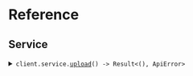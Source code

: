 # Reference
## Service
<details><summary><code>client.service.<a href="/src/api/resources/service/client.rs">upload</a>() -> Result<(), ApiError></code></summary>
<dl>
<dd>

#### 🔌 Usage

<dl>
<dd>

<dl>
<dd>

```rust
use seed_bytes_upload::prelude::*;

#[tokio::main]
async fn main() {
    let config = ClientConfig {
        ..Default::default()
    };
    let client = BytesUploadClient::new(config).expect("Failed to build client");
    client
        .service
        .upload(&todo!("Invalid bytes value"), None)
        .await;
}
```
</dd>
</dl>
</dd>
</dl>


</dd>
</dl>
</details>
